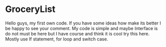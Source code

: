 # GroceryList
Hello guys, my first own code.
If you have some ideas how make its better I be happy to see your comment.
My code is simple and maybe Interface is do not must be here but I have course and think it is cool try this here.
Mostly use If statement, for loop and switch case.
